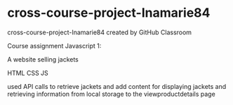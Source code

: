 # cross-course-project-Inamarie84
cross-course-project-Inamarie84 created by GitHub Classroom

Course assignment Javascript 1:

A website selling jackets

HTML
CSS
JS

used API calls to retrieve jackets and add content for displaying jackets and retrieving information from local storage to the viewproductdetails page
